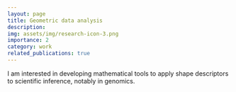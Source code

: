 ```yaml
---
layout: page
title: Geometric data analysis
description: 
img: assets/img/research-icon-3.png
importance: 2
category: work
related_publications: true
---
```


I am interested in developing mathematical tools to apply shape descriptors to scientific inference, notably in genomics.

